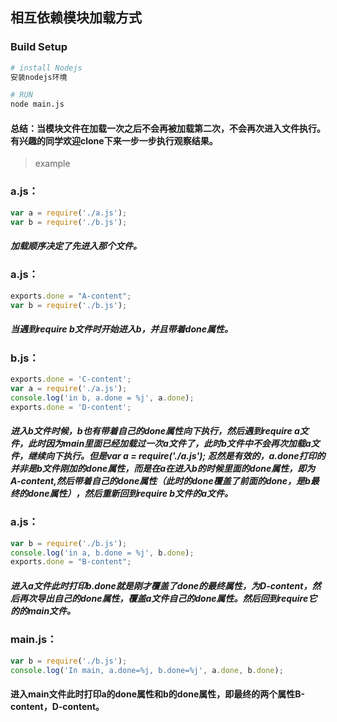 ## 相互依赖模块加载方式


### Build Setup

``` bash
# install Nodejs
安装nodejs环境

# RUN
node main.js
```

#### 总结：当模块文件在加载一次之后不会再被加载第二次，不会再次进入文件执行。有兴趣的同学欢迎clone下来一步一步执行观察结果。

> example

### a.js：
```javascript
var a = require('./a.js');
var b = require('./b.js');
```
##### 加载顺序决定了先进入那个文件。


### a.js：
```javascript
exports.done = "A-content";
var b = require('./b.js');
```
##### 当遇到require b文件时开始进入b，并且带着done属性。


### b.js：
```javascript
exports.done = 'C-content';                   
var a = require('./a.js');                   
console.log('in b, a.done = %j', a.done);         
exports.done = 'D-content';             
```
##### 进入b文件时候，b也有带着自己的done属性向下执行，然后遇到require a文件，此时因为main里面已经加载过一次a文件了，此时b文件中不会再次加载a文件，继续向下执行。但是var a = require('./a.js'); 忍然是有效的，a.done打印的并非是b文件刚加的done属性，而是在a在进入b的时候里面的done属性，即为 A-content,然后带着自己的done属性（此时的done覆盖了前面的done，是b最终的done属性），然后重新回到require b文件的a文件。


### a.js：
```javascript
var b = require('./b.js');
console.log('in a, b.done = %j', b.done);   
exports.done = "B-content";              
```
##### 进入a文件此时打印b.done就是刚才覆盖了done的最终属性，为D-content，然后再次导出自己的done属性，覆盖a文件自己的done属性。然后回到require它的的main文件。


### main.js：
```javascript
var b = require('./b.js');
console.log('In main, a.done=%j, b.done=%j', a.done, b.done);
```
#### 进入main文件此时打印a的done属性和b的done属性，即最终的两个属性B-content，D-content。
